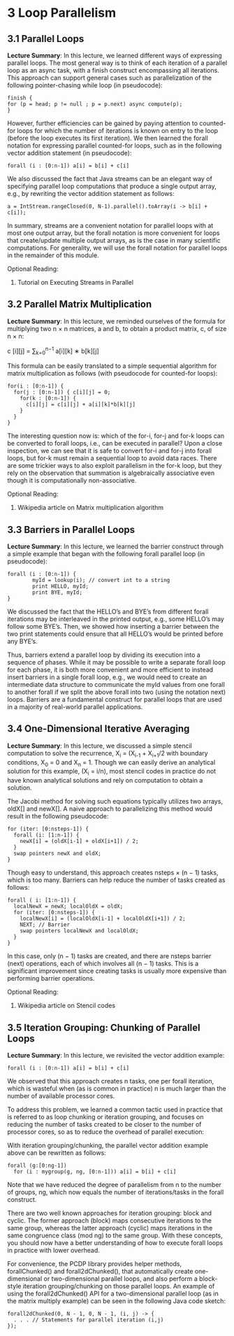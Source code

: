 # 3 Loop Parallelism
## 3.1 Parallel Loops
**Lecture Summary**: In this lecture, we learned different ways of expressing parallel loops. The most general way is to think of each iteration of a parallel loop as an async task, with a finish construct encompassing all iterations. This approach can support general cases such as parallelization of the following pointer-chasing while loop (in pseudocode):
```
finish {
for (p = head; p != null ; p = p.next) async compute(p);
}
```
However, further efficiencies can be gained by paying attention to counted-for loops for which the number of iterations is known on entry to the loop (before the loop executes its first iteration). We then learned the forall notation for expressing parallel counted-for loops, such as in the following vector addition statement (in pseudocode):
```
forall (i : [0:n-1]) a[i] = b[i] + c[i]
```
We also discussed the fact that Java streams can be an elegant way of specifying parallel loop computations that produce a single output array, e.g., by rewriting the vector addition statement as follows:
```
a = IntStream.rangeClosed(0, N-1).parallel().toArray(i -> b[i] + c[i]);
```
In summary, streams are a convenient notation for parallel loops with at most one output array, but the forall notation is more convenient for loops that create/update multiple output arrays, as is the case in many scientific computations. For generality, we will use the forall notation for parallel loops in the remainder of this module.

Optional Reading:

1. Tutorial on Executing Streams in Parallel

## 3.2 Parallel Matrix Multiplication
**Lecture Summary**: In this lecture, we reminded ourselves of the formula for multiplying two n × n matrices, a and b, to obtain a product matrix, c, of size n × n:

c [i][j] = ∑<sub>k=0</sub><sup>n−1</sup> a[i][k] ∗ b[k][j]

This formula can be easily translated to a simple sequential algorithm for matrix multiplication as follows (with pseudocode for counted-for loops):
```
for(i : [0:n-1]) {
  for(j : [0:n-1]) { c[i][j] = 0;
    for(k : [0:n-1]) {
      c[i][j] = c[i][j] + a[i][k]*b[k][j]
    }
  }
}
```
The interesting question now is: which of the for-i, for-j and for-k loops can be converted to forall loops, i.e., can be executed in parallel? Upon a close inspection, we can see that it is safe to convert for-i and for-j into forall loops, but for-k must remain a sequential loop to avoid data races. There are some trickier ways to also exploit parallelism in the for-k loop, but they rely on the observation that summation is algebraically associative even though it is computationally non-associative.

Optional Reading:

1. Wikipedia article on Matrix multiplication algorithm

## 3.3 Barriers in Parallel Loops
**Lecture Summary**: In this lecture, we learned the barrier construct through a simple example that began with the following forall parallel loop (in pseudocode):
```
forall (i : [0:n-1]) {
        myId = lookup(i); // convert int to a string 
        print HELLO, myId;
        print BYE, myId;
}
```
We discussed the fact that the HELLO’s and BYE’s from different forall iterations may be interleaved in the printed output, e.g., some HELLO’s may follow some BYE’s. Then, we showed how inserting a barrier between the two print statements could ensure that all HELLO’s would be printed before any BYE’s.

Thus, barriers extend a parallel loop by dividing its execution into a sequence of phases. While it may be possible to write a separate forall loop for each phase, it is both more convenient and more efficient to instead insert barriers in a single forall loop, e.g., we would need to create an intermediate data structure to communicate the myId values from one forall to another forall if we split the above forall into two (using the notation next) loops. Barriers are a fundamental construct for parallel loops that are used in a majority of real-world parallel applications.

## 3.4 One-Dimensional Iterative Averaging
**Lecture Summary**: In this lecture, we discussed a simple stencil computation to solve the recurrence, X<sub>i</sub> = (X<sub>i-1</sub> + X<sub>i+1</sub>/2 with boundary conditions, X<sub>0</sub> = 0 and X<sub>n</sub> = 1. Though we can easily derive an analytical solution for this example, (X<sub>i</sub> = i/n), most stencil codes in practice do not have known analytical solutions and rely on computation to obtain a solution.

The Jacobi method for solving such equations typically utilizes two arrays, oldX[] and newX[]. A naive approach to parallelizing this method would result in the following pseudocode:
```
for (iter: [0:nsteps-1]) {
  forall (i: [1:n-1]) {
    newX[i] = (oldX[i-1] + oldX[i+1]) / 2;
  }
  swap pointers newX and oldX;
}
```
Though easy to understand, this approach creates nsteps × (n − 1) tasks, which is too many. Barriers can help reduce the number of tasks created as follows:
```
forall ( i: [1:n-1]) {
  localNewX = newX; localOldX = oldX;
  for (iter: [0:nsteps-1]) {
    localNewX[i] = (localOldX[i-1] + localOldX[i+1]) / 2;
    NEXT; // Barrier
    swap pointers localNewX and localOldX;
  }
}
```
In this case, only (n − 1) tasks are created, and there are nsteps barrier (next) operations, each of which involves all (n − 1) tasks. This is a significant improvement since creating tasks is usually more expensive than performing barrier operations.

Optional Reading:

1. Wikipedia article on Stencil codes

## 3.5 Iteration Grouping: Chunking of Parallel Loops
**Lecture Summary**: In this lecture, we revisited the vector addition example:
```
forall (i : [0:n-1]) a[i] = b[i] + c[i]
```
We observed that this approach creates n tasks, one per forall iteration, which is wasteful when (as is common in practice) n is much larger than the number of available processor cores.

To address this problem, we learned a common tactic used in practice that is referred to as loop chunking or iteration grouping, and focuses on reducing the number of tasks created to be closer to the number of processor cores, so as to reduce the overhead of parallel execution:

With iteration grouping/chunking, the parallel vector addition example above can be rewritten as follows:
```
forall (g:[0:ng-1])
  for (i : mygroup(g, ng, [0:n-1])) a[i] = b[i] + c[i]
```
Note that we have reduced the degree of parallelism from n to the number of groups, ng, which now equals the number of iterations/tasks in the forall construct.

There are two well known approaches for iteration grouping: block and cyclic. The former approach (block) maps consecutive iterations to the same group, whereas the latter approach (cyclic) maps iterations in the same congruence class (mod ng) to the same group. With these concepts, you should now have a better understanding of how to execute forall loops in practice with lower overhead.

For convenience, the PCDP library provides helper methods, forallChunked() and forall2dChunked(), that automatically create one-dimensional or two-dimensional parallel loops, and also perform a block-style iteration grouping/chunking on those parallel loops. An example of using the forall2dChunked() API for a two-dimensional parallel loop (as in the matrix multiply example) can be seen in the following Java code sketch:
```
forall2dChunked(0, N - 1, 0, N - 1, (i, j) -> {
  . . . // Statements for parallel iteration (i,j)
});
```

